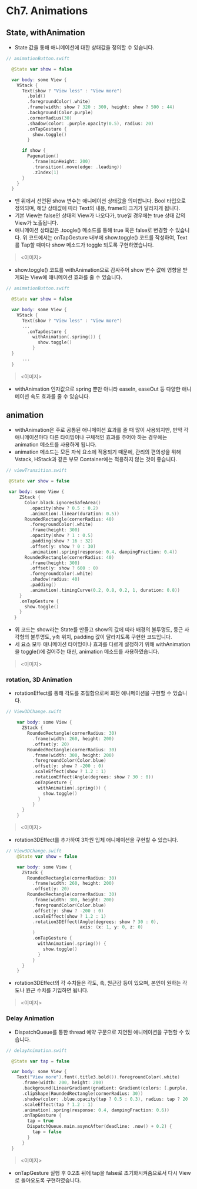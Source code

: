 # Ch7. Animations

## State, withAnimation
- State 값을 통해 애니메이션에 대한 상태값을 정의할 수 있습니다.

```swift
// animationButton.swift

  @State var show = false

  var body: some View {
    VStack {
      Text(show ? "View less" : "View more")
        .bold()
        .foregroundColor(.white)
        .frame(width: show ? 320 : 300, height: show ? 500 : 44)
        .background(Color.purple)
        .cornerRadius(30)
        .shadow(color: .purple.opacity(0.5), radius: 20)
        .onTapGesture {
          show.toggle()
        }

      if show {
        Pagenation()
          .frame(minHeight: 200)
          .transition(.move(edge: .leading))
          .zIndex(1)
      }
    }
  }
```
- 맨 위에서 선언된 show 변수는 애니메이션 상태값을 의미합니다. Bool 타입으로 정의되며, 해당 상태값에 따라 Text의 내용, frame의 크기가 달라지게 됩니다.
- 기본 View는 false인 상태의 View가 나오다가, true일 경우에는 true 상태 값의 View가 노출됩니다.
- 애니메이션 상태값은 .toogle() 메소드를 통해 true 혹은 false로 변경할 수 있습니다. 위 코드에서는 onTapGesture 내부에 show.toggle() 코드를 작성하여, Text를 Tap할 때마다 show 메소드가 toggle 되도록 구현하였습니다.

> <이미지>

- show.toggle() 코드를 withAnimation으로 감싸주어 show 변수 값에 영향을 받게되는 View에 애니메이션 효과를 줄 수 있습니다.

```swift
// animationButton.swift

  @State var show = false

  var body: some View {
    VStack {
      Text(show ? "View less" : "View more")
      ...
        .onTapGesture {
          withAnimation(.spring()) {
            show.toggle()
          }
  }
      ...
  }
```
> <이미지>

- withAnimation 인자값으로 spring 뿐만 아니라 easeIn, easeOut 등 다양한 애니메이션 속도 효과를 줄 수 있습니다.

## animation
- withAnimation은 주로 공통된 애니메이션 효과를 줄 때 많이 사용되지만, 만약 각 애니메이션마다 다른 타이밍이나 구체적인 효과를 주어야 하는 경우에는 animation 메소드를 사용하게 됩니다.
- animation 메소드는 모든 자식 요소에 적용되기 때문에, 관리의 편의성을 위해 Vstack, HStack과 같은 부모 Container에는 적용하지 않는 것이 좋습니다.

 ```swift
// viewTransition.swift

  @State var show = false

  var body: some View {
      ZStack {
        Color.black.ignoresSafeArea()
          .opacity(show ? 0.5 : 0.2)
          .animation(.linear(duration: 0.5))
        RoundedRectangle(cornerRadius: 40)
          .foregroundColor(.white)
          .frame(height: 300)
          .opacity(show ? 1 : 0.5)
          .padding(show ? 16 : 32)
          .offset(y: show ? 0 : 30)
          .animation(.spring(response: 0.4, dampingFraction: 0.4))
        RoundedRectangle(cornerRadius: 40)
          .frame(height: 300)
          .offset(y: show ? 600 : 0)
          .foregroundColor(.white)
          .shadow(radius: 40)
          .padding()
          .animation(.timingCurve(0.2, 0.8, 0.2, 1, duration: 0.8))
      }
      .onTapGesture {
        show.toggle()
      }
    }
```
 
- 위 코드는 show라는 State를 만들고 show의 값에 따라 배경의 불투명도, 둥근 사각형의 불투명도, y축 위치, padding 값이 달라지도록 구현한 코드입니다.
- 세 요소 모두 애니메이션 타이밍이나 효과를 다르게 설정하기 위해 withAnimation을 toggle()에 걸어주는 대신, animation 메소드를 사용하였습니다.

> <이미지>

### rotation, 3D Animation
- rotationEffect를 통해 각도를 조절함으로써 회전 애니메이션을 구현할 수 있습니다.
```swift
// View3DChange.swift

    var body: some View {
      ZStack {
        RoundedRectangle(cornerRadius: 30)
          .frame(width: 260, height: 200)
          .offset(y: 20)
        RoundedRectangle(cornerRadius: 30)
          .frame(width: 300, height: 200)
          .foregroundColor(Color.blue)
          .offset(y: show ? -200 : 0)
          .scaleEffect(show ? 1.2 : 1)
          .rotationEffect(Angle(degrees: show ? 30 : 0))
          .onTapGesture {
            withAnimation(.spring()) {
              show.toggle()
            }
          }
      }
    }
```

> <이미지>

- rotation3DEffect를 추가하여 3차원 입체 애니메이션을 구현할 수 있습니다.
```swift
// View3DChange.swift
    @State var show = false

    var body: some View {
      ZStack {
        RoundedRectangle(cornerRadius: 30)
          .frame(width: 260, height: 200)
          .offset(y: 20)
        RoundedRectangle(cornerRadius: 30)
          .frame(width: 300, height: 200)
          .foregroundColor(Color.blue)
          .offset(y: show ? -200 : 0)
          .scaleEffect(show ? 1.2 : 1)
          .rotation3DEffect(Angle(degrees: show ? 30 : 0),
                            axis: (x: 1, y: 0, z: 0)
          )
          .onTapGesture {
            withAnimation(.spring()) {
              show.toggle()
            }
          }
      }
    }
```
- rotation3DEffect의 각 수치들은 각도, 축, 원근감 등이 있으며, 본인이 원하는 각도나 원근 수치를 기입하면 됩니다.

> <이미지>


### Delay Animation
- DispatchQueue를 통한 thread 예약 구문으로 지연된 애니메이션을 구현할 수 있습니다.

```swift
// delayAnimation.swift

  @State var tap = false

  var body: some View {
    Text("View more").font(.title3.bold()).foregroundColor(.white)
      .frame(width: 200, height: 200)
      .background(LinearGradient(gradient: Gradient(colors: [.purple, .blue]), startPoint: .top, endPoint: .bottom))
      .clipShape(RoundedRectangle(cornerRadius: 30))
      .shadow(color: .blue.opacity(tap ? 0.5 : 0.3), radius: tap ? 20 : 10, x: 0, y: tap ? 10 : 20)
      .scaleEffect(tap ? 1.2 : 1)
      .animation(.spring(response: 0.4, dampingFraction: 0.6))
      .onTapGesture {
        tap = true
        DispatchQueue.main.asyncAfter(deadline: .now() + 0.2) {
          tap = false
        }
      }
  }
```

> <이미지>

- onTapGesture 실행 후 0.2초 뒤에 tap을 false로 초기화시켜줌으로서 다시 View로 돌아오도록 구현하였습니다.
